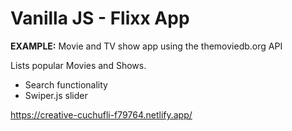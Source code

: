 # Vanilla JS - Flixx App

**EXAMPLE:** Movie and TV show app using the themoviedb.org API

Lists popular Movies and Shows. 
- Search functionality
- Swiper.js slider


https://creative-cuchufli-f79764.netlify.app/ 